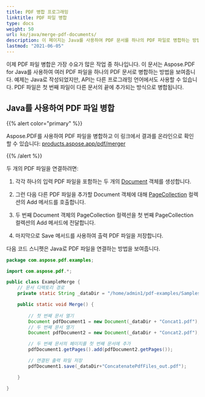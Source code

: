```yaml
---
title: PDF 병합 프로그래밍
linktitle: PDF 파일 병합
type: docs
weight: 50
url: ko/java/merge-pdf-documents/
description: 이 페이지는 Java를 사용하여 PDF 문서를 하나의 PDF 파일로 병합하는 방법을 설명합니다.
lastmod: "2021-06-05"
---
```


이제 PDF 파일 병합은 가장 수요가 많은 작업 중 하나입니다.
이 문서는 Aspose.PDF for Java를 사용하여 여러 PDF 파일을 하나의 PDF 문서로 병합하는 방법을 보여줍니다. 예제는 Java로 작성되었지만, API는 다른 프로그래밍 언어에서도 사용할 수 있습니다. PDF 파일은 첫 번째 파일이 다른 문서의 끝에 추가되는 방식으로 병합됩니다.

## Java를 사용하여 PDF 파일 병합

{{% alert color="primary" %}}

Aspose.PDF를 사용하여 PDF 파일을 병합하고 이 링크에서 결과를 온라인으로 확인할 수 있습니다: [products.aspose.app/pdf/merger](https://products.aspose.app/pdf/merger)

{{% /alert %}}

두 개의 PDF 파일을 연결하려면:

1. 각각 하나의 입력 PDF 파일을 포함하는 두 개의 [Document](https://reference.aspose.com/pdf/java/com.aspose.pdf/class-use/Document) 객체를 생성합니다.

1. 그런 다음 다른 PDF 파일을 추가할 Document 객체에 대해 [PageCollection](https://reference.aspose.com/pdf/java/com.aspose.pdf/class-use/PageCollection) 컬렉션의 Add 메서드를 호출합니다.
1. 두 번째 Document 객체의 PageCollection 컬렉션을 첫 번째 PageCollection 컬렉션의 Add 메서드에 전달합니다.
1. 마지막으로 Save 메서드를 사용하여 출력 PDF 파일을 저장합니다.

다음 코드 스니펫은 Java로 PDF 파일을 연결하는 방법을 보여줍니다.

```java
package com.aspose.pdf.examples;

import com.aspose.pdf.*;

public class ExampleMerge {
    // 문서 디렉토리 경로
    private static String _dataDir = "/home/admin1/pdf-examples/Samples/";

    public static void Merge() {
        
        // 첫 번째 문서 열기
        Document pdfDocument1 = new Document(_dataDir + "Concat1.pdf");
        // 두 번째 문서 열기
        Document pdfDocument2 = new Document(_dataDir + "Concat2.pdf");

        // 두 번째 문서의 페이지를 첫 번째 문서에 추가
        pdfDocument1.getPages().add(pdfDocument2.getPages());

        // 연결된 출력 파일 저장
        pdfDocument1.save(_dataDir+"ConcatenatePdfFiles_out.pdf");

    }

}
```